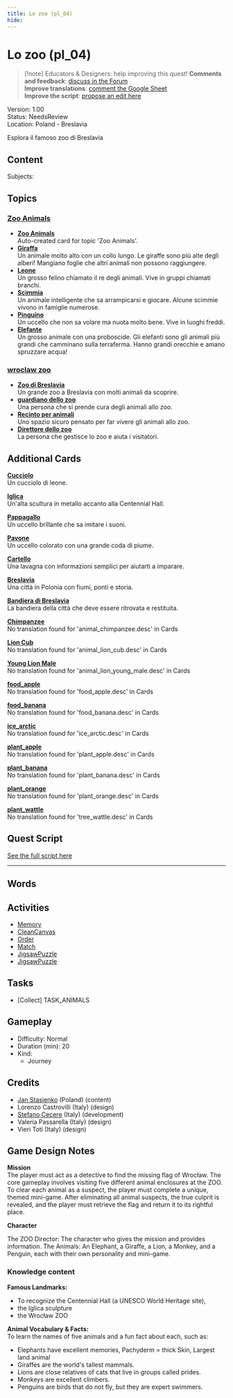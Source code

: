 ```yaml
---
title: Lo zoo (pl_04)
hide:
---
```


# Lo zoo (pl_04)
> [!note] Educators & Designers: help improving this quest!
> **Comments and feedback**: [discuss in the Forum](https://antura.discourse.group/t/pl-04-the-zoo/35/1)  
> **Improve translations**: [comment the Google Sheet](https://docs.google.com/spreadsheets/d/1FPFOy8CHor5ArSg57xMuPAG7WM27-ecDOiU-OmtHgjw/edit?gid=819047762#gid=819047762)  
> **Improve the script**: [propose an edit here](https://github.com/vgwb/Antura/blob/main/Assets/_discover/_quests/PL_04%20Zoo/PL_04%20Zoo%20-%20Yarn%20Script.yarn)  

Version: 1.00  
Status: NeedsReview  
Location: Poland - Breslavia

Esplora il famoso zoo di Breslavia

## Content
Subjects: 


## Topics
### [Zoo Animals](../../topics/index.md#zoo)

  - **[Zoo Animals](../../cards/index.md#zoo_animals)**  
    Auto-created card for topic 'Zoo Animals'.  
  - **[Giraffa](../../cards/index.md#animal_giraffe)**  
    Un animale molto alto con un collo lungo. Le giraffe sono più alte degli alberi! Mangiano foglie che altri animali non possono raggiungere.  
  - **[Leone](../../cards/index.md#animal_lion)**  
    Un grosso felino chiamato il re degli animali. Vive in gruppi chiamati branchi.  
  - **[Scimmia](../../cards/index.md#animal_monkey)**  
    Un animale intelligente che sa arrampicarsi e giocare. Alcune scimmie vivono in famiglie numerose.  
  - **[Pinguino](../../cards/index.md#animal_penguin)**  
    Un uccello che non sa volare ma nuota molto bene. Vive in luoghi freddi.  
  - **[Elefante](../../cards/index.md#animal_elephant)**  
    Un grosso animale con una proboscide. Gli elefanti sono gli animali più grandi che camminano sulla terraferma. Hanno grandi orecchie e amano spruzzare acqua!  
### [wroclaw zoo](../../topics/index.md#wroclaw_zoo)

  - **[Zoo di Breslavia](../../cards/index.md#wroclaw_zoo)**  
    Un grande zoo a Breslavia con molti animali da scoprire.  
  - **[guardiano dello zoo](../../cards/index.md#zoo_keeper)**  
    Una persona che si prende cura degli animali allo zoo.  
  - **[Recinto per animali](../../cards/index.md#animal_enclosure)**  
    Uno spazio sicuro pensato per far vivere gli animali allo zoo.  
  - **[Direttore dello zoo](../../cards/index.md#zoo_director)**  
    La persona che gestisce lo zoo e aiuta i visitatori.  

## Additional Cards
**[Cucciolo](../../cards/index.md#cub)**  
Un cucciolo di leone.  

**[Iglica](../../cards/index.md#iglica)**  
Un'alta scultura in metallo accanto alla Centennial Hall.  

**[Pappagallo](../../cards/index.md#parrot)**  
Un uccello brillante che sa imitare i suoni.  

**[Pavone](../../cards/index.md#peacock)**  
Un uccello colorato con una grande coda di piume.  

**[Cartello](../../cards/index.md#sign)**  
Una lavagna con informazioni semplici per aiutarti a imparare.  

**[Breslavia](../../cards/index.md#wroclaw)**  
Una città in Polonia con fiumi, ponti e storia.  

**[Bandiera di Breslavia](../../cards/index.md#wroclaw_flag)**  
La bandiera della città che deve essere ritrovata e restituita.  

**[Chimpanzee](../../cards/index.md#animal_chimpanzee)**  
No translation found for 'animal_chimpanzee.desc' in Cards  

**[Lion Cub](../../cards/index.md#animal_lion_cub)**  
No translation found for 'animal_lion_cub.desc' in Cards  

**[Young Lion Male](../../cards/index.md#animal_lion_young_male)**  
No translation found for 'animal_lion_young_male.desc' in Cards  

**[food_apple](../../cards/index.md#food_apple)**  
No translation found for 'food_apple.desc' in Cards  

**[food_banana](../../cards/index.md#food_banana)**  
No translation found for 'food_banana.desc' in Cards  

**[ice_arctic](../../cards/index.md#ice_arctic)**  
No translation found for 'ice_arctic.desc' in Cards  

**[plant_apple](../../cards/index.md#plant_apple)**  
No translation found for 'plant_apple.desc' in Cards  

**[plant_banana](../../cards/index.md#plant_banana)**  
No translation found for 'plant_banana.desc' in Cards  

**[plant_orange](../../cards/index.md#plant_orange)**  
No translation found for 'plant_orange.desc' in Cards  

**[plant_wattle](../../cards/index.md#tree_wattle)**  
No translation found for 'tree_wattle.desc' in Cards  

## Quest Script

[See the full script here](./pl_04-script.md)

---

## Words
## Activities
- [Memory](../activities/index.md#Memory)
- [CleanCanvas](../activities/index.md#CleanCanvas)
- [Order](../activities/index.md#Order)
- [Match](../activities/index.md#Match)
- [JigsawPuzzle](../activities/index.md#JigsawPuzzle)
- [JigsawPuzzle](../activities/index.md#JigsawPuzzle)

## Tasks
- [Collect] TASK_ANIMALS
## Gameplay
- Difficulty: Normal
- Duration (min): 20
- Kind:
  - Journey
## Credits
- [Jan Stasienko](mailto:jan.stasienko@dsw.edu.pl) (Poland) (content)
- Lorenzo Castrovilli (Italy) (design)
- [Stefano Cecere](https://stefanocecere.com) (Italy) (development)
- Valeria Passarella (Italy) (design)
- Vieri Toti (Italy) (design)

## Game Design Notes

**Mission**  
The player must act as a detective to find the missing flag of Wrocław. The core gameplay involves visiting five different animal enclosures at the ZOO. To clear each animal as a suspect, the player must complete a unique, themed mini-game. After eliminating all animal suspects, the true culprit is revealed, and the player must retrieve the flag and return it to its rightful place.

**Character**

The ZOO Director: The character who gives the mission and provides information.
The Animals: An Elephant, a Giraffe, a Lion, a Monkey, and a Penguin, each with their own personality and mini-game.

### Knowledge content
**Famous Landmarks:**   

- To recognize the Centennial Hall (a UNESCO World Heritage site), 
- the Iglica sculpture
- the Wrocław ZOO

**Animal Vocabulary & Facts:**  
To learn the names of five animals and a fun fact about each, such as:

- Elephants have excellent memories, Pachyderm = thick Skin, Largest land animal
- Giraffes are the world's tallest mammals.
- Lions are close relatives of cats that live in groups called prides.
- Monkeys are excellent climbers.
- Penguins are birds that do not fly, but they are expert swimmers.

